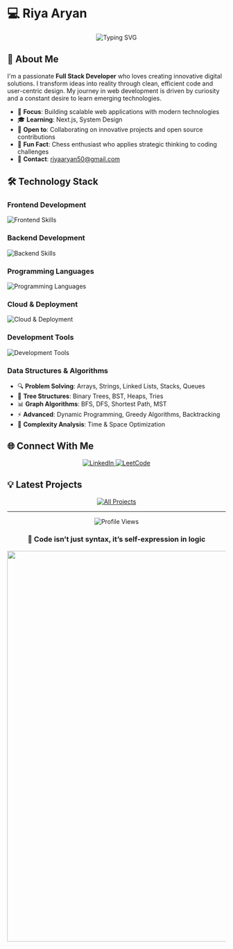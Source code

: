 # 💻 Riya Aryan

<div align="center">
  <img src="https://readme-typing-svg.herokuapp.com/?lines=Full+Stack+Developer;MERN+Stack+Enthusiast;Problem+Solver;Always+Learning&font=Fira%20Code&center=true&width=380&height=50&duration=4000&pause=1000" alt="Typing SVG">
</div>



## 🚀 About Me

I'm a passionate **Full Stack Developer** who loves creating innovative digital solutions. I transform ideas into reality through clean, efficient code and user-centric design. My journey in web development is driven by curiosity and a constant desire to learn emerging technologies.

- 🎯 **Focus**: Building scalable web applications with modern technologies
- 🎓 **Learning**: Next.js, System Design
- 🤝 **Open to**: Collaborating on innovative projects and open source contributions
- 🎲 **Fun Fact**: Chess enthusiast who applies strategic thinking to coding challenges
- 📧 **Contact**: [riyaaryan50@gmail.com](mailto:riyaaryan50@gmail.com)

## 🛠️ Technology Stack

### **Frontend Development**
<div align="left">
  <img src="https://skillicons.dev/icons?i=html,css,js,react,nextjs,tailwind,bootstrap" alt="Frontend Skills"/>
</div>

### **Backend Development**
<div align="left">
  <img src="https://skillicons.dev/icons?i=nodejs,express,mongodb" alt="Backend Skills"/>
</div>

### **Programming Languages**
<div align="left">
  <img src="https://skillicons.dev/icons?i=js,java,cpp" alt="Programming Languages"/>
</div>

### **Cloud & Deployment**
<div align="left">
  <img src="https://skillicons.dev/icons?i=vercel,netlify" alt="Cloud & Deployment"/>
</div>

### **Development Tools**
<div align="left">
  <img src="https://skillicons.dev/icons?i=git,github,vscode,figma,firebase" alt="Development Tools"/>
</div>

### **Data Structures & Algorithms**
- 🔍 **Problem Solving**: Arrays, Strings, Linked Lists, Stacks, Queues
- 🌳 **Tree Structures**: Binary Trees, BST, Heaps, Tries
- 📊 **Graph Algorithms**: BFS, DFS, Shortest Path, MST
- ⚡ **Advanced**: Dynamic Programming, Greedy Algorithms, Backtracking
- 🎯 **Complexity Analysis**: Time & Space Optimization


## 🌐 Connect With Me

<div align="center">
  <a href="https://www.linkedin.com/in/riyaaryan50/" target="_blank">
    <img src="https://img.shields.io/badge/LinkedIn-0077B5?style=for-the-badge&logo=linkedin&logoColor=white" alt="LinkedIn"/>
  </a>
  <a href="https://www.leetcode.com/Riyaaryan50" target="_blank">
    <img src="https://img.shields.io/badge/LeetCode-FFA116?style=for-the-badge&logo=LeetCode&logoColor=black" alt="LeetCode"/>
  </a>
</div>

## 💡 Latest Projects

<div align="center">
  <a href="https://github.com/riyaaryan50">
    <img src="https://img.shields.io/badge/View%20All%20Projects-FF6B6B?style=for-the-badge&logo=github&logoColor=white" alt="All Projects"/>
  </a>
</div>

---

<div align="center">
  <img src="https://komarev.com/ghpvc/?username=ashish-suman-sharma&label=Profile%20views&color=0e75b6&style=flat" alt="Profile Views"/>
  
  <h3>💫 Code isn’t just syntax, it’s self-expression in logic</h3>
  
  <img src="https://user-images.githubusercontent.com/74038190/212284100-561aa473-3905-4a80-b561-0d28506553ee.gif" width="900">
</div>
